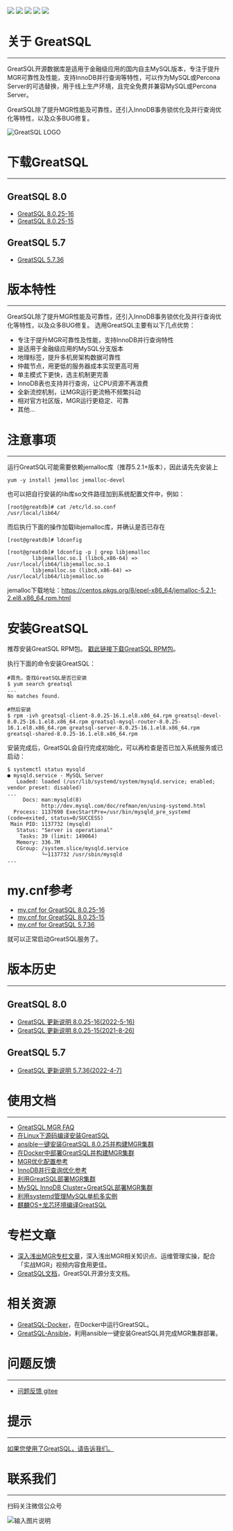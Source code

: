 [![](https://img.shields.io/badge/GreatSQL-官网-orange.svg)](https://greatsql.cn/)
[![](https://img.shields.io/badge/GreatSQL-论坛-brightgreen.svg)](https://greatsql.cn/forum.php)
[![](https://img.shields.io/badge/GreatSQL-博客-brightgreen.svg)](https://greatsql.cn/home.php?mod=space&uid=10&do=blog&view=me&from=space)
[![](https://img.shields.io/badge/License-GPL_v2.0-blue.svg)](https://gitee.com/GreatSQL/GreatSQL/blob/master/LICENSE)
[![](https://img.shields.io/badge/release-8.0.25_16-blue.svg)](https://gitee.com/GreatSQL/GreatSQL/releases/tag/GreatSQL-8.0.25-16)

# 关于 GreatSQL
--- 

GreatSQL开源数据库是适用于金融级应用的国内自主MySQL版本，专注于提升MGR可靠性及性能，支持InnoDB并行查询等特性，可以作为MySQL或Percona Server的可选替换，用于线上生产环境，且完全免费并兼容MySQL或Percona Server。

GreatSQL除了提升MGR性能及可靠性，还引入InnoDB事务锁优化及并行查询优化等特性，以及众多BUG修复。

![GreatSQL LOGO](/GreatSQL-logo-01.png "GreatSQL LOGO")

# 下载GreatSQL
---

## GreatSQL 8.0
- [GreatSQL 8.0.25-16](https://gitee.com/GreatSQL/GreatSQL/releases/GreatSQL-8.0.25-16)
- [GreatSQL 8.0.25-15](https://gitee.com/GreatSQL/GreatSQL/releases/GreatSQL-8.0.25-15)

## GreatSQL 5.7
- [GreatSQL 5.7.36](https://gitee.com/GreatSQL/GreatSQL/releases/GreatSQL-5.7.36-39)


# 版本特性
---
GreatSQL除了提升MGR性能及可靠性，还引入InnoDB事务锁优化及并行查询优化等特性，以及众多BUG修复。
选用GreatSQL主要有以下几点优势：

- 专注于提升MGR可靠性及性能，支持InnoDB并行查询特性
- 是适用于金融级应用的MySQL分支版本
- 地理标签，提升多机房架构数据可靠性
- 仲裁节点，用更低的服务器成本实现更高可用
- 单主模式下更快，选主机制更完善
- InnoDB表也支持并行查询，让CPU资源不再浪费
- 全新流控机制，让MGR运行更流畅不频繁抖动
- 相对官方社区版，MGR运行更稳定、可靠
- 其他...

# 注意事项
---
运行GreatSQL可能需要依赖jemalloc库（推荐5.2.1+版本），因此请先先安装上
```
yum -y install jemalloc jemalloc-devel
```
也可以把自行安装的lib库so文件路径加到系统配置文件中，例如：
```
[root@greatdb]# cat /etc/ld.so.conf
/usr/local/lib64/
```
而后执行下面的操作加载libjemalloc库，并确认是否已存在
```
[root@greatdb]# ldconfig

[root@greatdb]# ldconfig -p | grep libjemalloc
        libjemalloc.so.1 (libc6,x86-64) => /usr/local/lib64/libjemalloc.so.1
        libjemalloc.so (libc6,x86-64) => /usr/local/lib64/libjemalloc.so
```
jemalloc下载地址：https://centos.pkgs.org/8/epel-x86_64/jemalloc-5.2.1-2.el8.x86_64.rpm.html

# 安装GreatSQL
推荐安装GreatSQL RPM包。
[戳此链接下载GreatSQL RPM包](https://gitee.com/GreatSQL/GreatSQL/releases/GreatSQL-8.0.25-16)。

执行下面的命令安装GreatSQL：
```
#首先，查找GreatSQL是否已安装
$ yum search greatsql
...
No matches found.

#然后安装
$ rpm -ivh greatsql-client-8.0.25-16.1.el8.x86_64.rpm greatsql-devel-8.0.25-16.1.el8.x86_64.rpm greatsql-mysql-router-8.0.25-16.1.el8.x86_64.rpm greatsql-server-8.0.25-16.1.el8.x86_64.rpm greatsql-shared-8.0.25-16.1.el8.x86_64.rpm
```

安装完成后，GreatSQL会自行完成初始化，可以再检查是否已加入系统服务或已启动：
```
$ systemctl status mysqld
● mysqld.service - MySQL Server
   Loaded: loaded (/usr/lib/systemd/system/mysqld.service; enabled; vendor preset: disabled)
...
     Docs: man:mysqld(8)
           http://dev.mysql.com/doc/refman/en/using-systemd.html
  Process: 1137698 ExecStartPre=/usr/bin/mysqld_pre_systemd (code=exited, status=0/SUCCESS)
 Main PID: 1137732 (mysqld)
   Status: "Server is operational"
    Tasks: 39 (limit: 149064)
   Memory: 336.7M
   CGroup: /system.slice/mysqld.service
           └─1137732 /usr/sbin/mysqld
...
```

# my.cnf参考

- [my.cnf for GreatSQL 8.0.25-16](https://gitee.com/GreatSQL/GreatSQL-Doc/blob/master/docs/my.cnf-example-greatsql-8.0.25-16)
- [my.cnf for GreatSQL 8.0.25-15](https://gitee.com/GreatSQL/GreatSQL-Doc/blob/master/docs/my.cnf-example-greatsql-8.0.25-15)
- [my.cnf for GreatSQL 5.7.36](https://gitee.com/GreatSQL/GreatSQL-Doc/blob/master/docs/my.cnf-example-greatsql-5.7.36)

就可以正常启动GreatSQL服务了。


# 版本历史
---
## GreatSQL 8.0
- [GreatSQL 更新说明 8.0.25-16(2022-5-16)](https://gitee.com/GreatSQL/GreatSQL-Doc/blob/master/relnotes/changes-greatsql-8-0-25-16-20220516.md)
- [GreatSQL 更新说明 8.0.25-15(2021-8-26)](https://gitee.com/GreatSQL/GreatSQL-Doc/blob/master/relnotes/changes-greatsql-8-0-25-20210820.md)

## GreatSQL 5.7
- [GreatSQL 更新说明 5.7.36(2022-4-7)](https://gitee.com/GreatSQL/GreatSQL-Doc/blob/master/relnotes/changes-greatsql-5-7-36-20220407.md)


# 使用文档
---
- [GreatSQL MGR FAQ](https://gitee.com/GreatSQL/GreatSQL-Doc/blob/master/docs/GreatSQL-FAQ.md)
- [在Linux下源码编译安装GreatSQL](https://gitee.com/GreatSQL/GreatSQL-Doc/blob/master/docs/build-greatsql-with-source.md)
- [ansible一键安装GreatSQL 8.0.25并构建MGR集群](https://gitee.com/GreatSQL/GreatSQL-Ansible/wikis/ansible%E4%B8%80%E9%94%AE%E5%AE%89%E8%A3%85GreatSQL%208.0.25%E5%B9%B6%E6%9E%84%E5%BB%BAMGR%E9%9B%86%E7%BE%A4)
- [在Docker中部署GreatSQL并构建MGR集群](https://gitee.com/GreatSQL/GreatSQL-Doc/blob/master/docs/install-greatsql-with-docker.md)
- [MGR优化配置参考](https://gitee.com/GreatSQL/GreatSQL-Doc/blob/master/docs/mgr-best-options-ref.md)
- [InnoDB并行查询优化参考](https://gitee.com/GreatSQL/GreatSQL-Doc/blob/master/docs/innodb-parallel-execute.md)
- [利用GreatSQL部署MGR集群](https://gitee.com/GreatSQL/GreatSQL-Doc/blob/master/docs/using-greatsql-to-build-mgr-and-node-manage.md)
- [MySQL InnoDB Cluster+GreatSQL部署MGR集群](https://gitee.com/GreatSQL/GreatSQL-Doc/blob/master/docs/mysql-innodb-cluster-with-greatsql.md)
- [利用systemd管理MySQL单机多实例](https://gitee.com/GreatSQL/GreatSQL-Doc/blob/master/docs/build-multi-instance-with-systemd.md)
- [麒麟OS+龙芯环境编译GreatSQL](https://gitee.com/GreatSQL/GreatSQL-Doc/blob/master/docs/build-greatsql-with-source-under-kylin-and-loongson.md)

# 专栏文章
- [深入浅出MGR专栏文章](https://gitee.com/GreatSQL/GreatSQL-Doc/blob/master/deep-dive-mgr)，深入浅出MGR相关知识点、运维管理实操，配合「实战MGR」视频内容食用更佳。
- [GreatSQL文档](https://gitee.com/GreatSQL/GreatSQL-Doc/tree/master/user-manual)，GreatSQL开源分支文档。


# 相关资源
- [GreatSQL-Docker](https://gitee.com/GreatSQL/GreatSQL-Docker)，在Docker中运行GreatSQL。
- [GreatSQL-Ansible](https://gitee.com/GreatSQL/GreatSQL-Ansible)，利用ansible一键安装GreatSQL并完成MGR集群部署。

# 问题反馈
---
- [问题反馈 gitee](https://gitee.com/GreatSQL/GreatSQL-Doc/issues)

# 提示
---
[如果您使用了GreatSQL，请告诉我们。](https://wj.qq.com/s2/11543483/9e09/)

# 联系我们
---

扫码关注微信公众号

![输入图片说明](https://images.gitee.com/uploads/images/2021/0802/141935_2ea2c196_8779455.jpeg "greatsql社区-wx-qrcode-0.5m.jpg")
